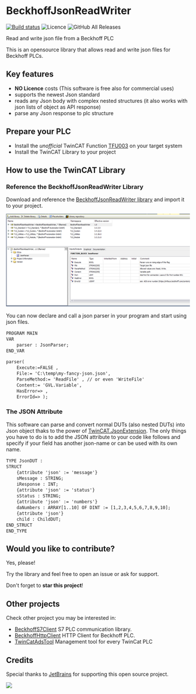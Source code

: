 # BeckhoffJsonReadWriter

[![Build status](https://ci.appveyor.com/api/projects/status/kn6dww5nf5r0patw?svg=true)](https://ci.appveyor.com/project/fbarresi/beckhoffjsonreadwriter)
![Licence](https://img.shields.io/github/license/fbarresi/BeckhoffJsonReadWriter.svg)
![GitHub All Releases](https://img.shields.io/github/downloads/fbarresi/BeckhoffJsonReadWriter/total)

Read and write json file from a Beckhoff PLC

This is an opensource library that allows read and write json files for Beckhoff PLCs.

## Key features

- **NO Licence** costs (This software is free also for commercial uses)
- supports the newest Json standard
- reads any Json body with complex nested structures (it also works with json lists of object as API response)
- parse any Json response to plc structure

## Prepare your PLC

- Install the _unofficial_ TwinCAT Function [TFU003](https://github.com/fbarresi/BeckhoffJsonReadWriter/releases/latest) on your target system
- Install the TwinCAT Library to your project

## How to use the TwinCAT Library

### Reference the BeckhoffJsonReadWriter Library

Download and reference the [BeckhoffJsonReadWriter library](https://github.com/fbarresi/BeckhoffJsonReadWriter/releases/latest) and import it to your project.

![](https://github.com/fbarresi/BeckhoffJsonReadWriter/raw/master/docs/library.png)

You can now declare and call a json parser in your program and start using json files.

```
PROGRAM MAIN
VAR
	parser : JsonParser;
END_VAR
```
```
parser(
	Execute:=FALSE , 
	File:= 'C:\temp\my-fancy-json.json', 
	ParseMethod:= 'ReadFile' , // or even 'WriteFile'
	Content:= 'GVL.Variable',
	HasError=> , 
	ErrorId=> );
```

### The JSON Attribute

This software can parse and convert normal DUTs (also nested DUTs) into Json object thaks to the power of [TwinCAT.JsonExtension](https://github.com/fbarresi/TwinCAT.JsonExtension).
The only things you have to do is to add the JSON attribute to your code like follows and specify if your field has another json-name or can be used with its own name.

```
TYPE JsonDUT :
STRUCT
	{attribute 'json' := 'message'}
	sMessage : STRING;
	iResponse : INT;
	{attribute 'json' := 'status'}
	sStatus : STRING;
	{attribute 'json' := 'numbers'}
	daNumbers : ARRAY[1..10] OF DINT := [1,2,3,4,5,6,7,8,9,10];
	{attribute 'json'}
	child : ChildDUT;
END_STRUCT
END_TYPE
```
## Would you like to contribute?

Yes, please!

Try the library and feel free to open an issue or ask for support. 

Don't forget to **star this project**! 

## Other projects

Check other project you may be interested in:

- [BeckhoffS7Client](https://github.com/fbarresi/BeckhoffS7Client) S7 PLC communication library.
- [BeckhoffHttpClient](https://github.com/fbarresi/BeckhoffHttpClient) HTTP Client for Beckhoff PLC.
- [TwinCatAdsTool](https://github.com/fbarresi/TwinCatAdsTool) Management tool for every TwinCat PLC

## Credits

Special thanks to [JetBrains](https://www.jetbrains.com/?from=BeckhoffJsonReadWriter) for supporting this open source project.

<a href="https://www.jetbrains.com/?from=BeckhoffJsonReadWriter"><img height="200" src="https://www.jetbrains.com/company/brand/img/jetbrains_logo.png"></a>
